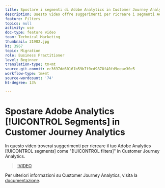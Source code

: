 ```yaml
---
title: Spostare i segmenti di Adobe Analytics in Customer Journey Analytics
description: Questo video offre suggerimenti per ricreare i segmenti Adobe Analytics sotto forma di "filtri" in Customer Journey Analytics.
feature: Filters
topics: null
activity: use
doc-type: feature video
team: Technical Marketing
thumbnail: 31982.jpg
kt: 3967
topic: Migration
role: Business Practitioner
level: Beginner
translation-type: tm+mt
source-git-commit: ec3697dd60161b59b7f0cd9878f40fd9eeae30e5
workflow-type: tm+mt
source-wordcount: '74'
ht-degree: 13%

---
```



# Spostare Adobe Analytics [!UICONTROL Segments] in Customer Journey Analytics

In questo video troverai suggerimenti per ricreare il tuo Adobe Analytics [!UICONTROL segments] come &quot;[!UICONTROL filters]&quot; in Customer Journey Analytics.

>[!VIDEO](https://video.tv.adobe.com/v/31982/?quality=12)

Per ulteriori informazioni su Customer Journey Analytics, visita la [documentazione](https://docs.adobe.com/content/help/it-IT/analytics-platform/using/cja-landing.html).
